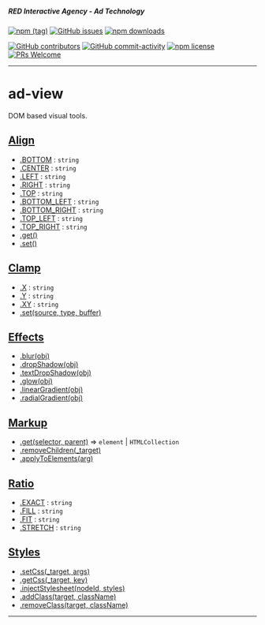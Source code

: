 ##### RED Interactive Agency - Ad Technology

[![npm (tag)](https://img.shields.io/npm/v/@ff0000-ad-tech%2Fad-view.svg?style=flat-square)](https://www.npmjs.com/package/@ff0000-ad-tech%2Fad-view)
[![GitHub issues](https://img.shields.io/github/issues/ff0000-ad-tech/ad-view.svg?style=flat-square)](https://github.com/ff0000-ad-tech/ad-view)
[![npm downloads](https://img.shields.io/npm/dm/@ff0000-ad-tech%2Fad-view.svg?style=flat-square)](https://www.npmjs.com/package/@ff0000-ad-tech%2Fad-view)

[![GitHub contributors](https://img.shields.io/github/contributors/ff0000-ad-tech/ad-view.svg?style=flat-square)](https://github.com/ff0000-ad-tech/ad-view/graphs/contributors/)
[![GitHub commit-activity](https://img.shields.io/github/commit-activity/y/ff0000-ad-tech/ad-view.svg?style=flat-square)](https://github.com/ff0000-ad-tech/ad-view/commits/master)
[![npm license](https://img.shields.io/npm/l/@ff0000-ad-tech%2Fad-view.svg?style=flat-square)](https://github.com/ff0000-ad-tech/ad-view/blob/master/LICENSE)
[![PRs Welcome](https://img.shields.io/badge/PRs-welcome-brightgreen.svg?style=flat-square)](http://makeapullrequest.com)

* * *

# ad-view

DOM based visual tools.

## <a name="Align" href="./docs/Align.md">Align</a>
* <a href="./docs/Align.md#Align.BOTTOM">.BOTTOM</a> : <code>string</code>
* <a href="./docs/Align.md#Align.CENTER">.CENTER</a> : <code>string</code>
* <a href="./docs/Align.md#Align.LEFT">.LEFT</a> : <code>string</code>
* <a href="./docs/Align.md#Align.RIGHT">.RIGHT</a> : <code>string</code>
* <a href="./docs/Align.md#Align.TOP">.TOP</a> : <code>string</code>
* <a href="./docs/Align.md#Align.BOTTOM_LEFT">.BOTTOM_LEFT</a> : <code>string</code>
* <a href="./docs/Align.md#Align.BOTTOM_RIGHT">.BOTTOM_RIGHT</a> : <code>string</code>
* <a href="./docs/Align.md#Align.TOP_LEFT">.TOP_LEFT</a> : <code>string</code>
* <a href="./docs/Align.md#Align.TOP_RIGHT">.TOP_RIGHT</a> : <code>string</code>
* <a href="./docs/Align.md#Align.get">.get()</a>
* <a href="./docs/Align.md#Align.set">.set()</a>
## <a name="Clamp" href="./docs/Clamp.md">Clamp</a>
* <a href="./docs/Clamp.md#Clamp.X">.X</a> : <code>string</code>
* <a href="./docs/Clamp.md#Clamp.Y">.Y</a> : <code>string</code>
* <a href="./docs/Clamp.md#Clamp.XY">.XY</a> : <code>string</code>
* <a href="./docs/Clamp.md#Clamp.set">.set(source, type, buffer)</a>
## <a name="Effects" href="./docs/Effects.md">Effects</a>
* <a href="./docs/Effects.md#Effects.blur">.blur(obj)</a>
* <a href="./docs/Effects.md#Effects.dropShadow">.dropShadow(obj)</a>
* <a href="./docs/Effects.md#Effects.textDropShadow">.textDropShadow(obj)</a>
* <a href="./docs/Effects.md#Effects.glow">.glow(obj)</a>
* <a href="./docs/Effects.md#Effects.linearGradient">.linearGradient(obj)</a>
* <a href="./docs/Effects.md#Effects.radialGradient">.radialGradient(obj)</a>
## <a name="Markup" href="./docs/Markup.md">Markup</a>
* <a href="./docs/Markup.md#Markup.get">.get(selector, parent)</a> ⇒ <code>element</code> \| <code>HTMLCollection</code>
* <a href="./docs/Markup.md#Markup.removeChildren">.removeChildren(_target)</a>
* <a href="./docs/Markup.md#Markup.applyToElements">.applyToElements(arg)</a>
## <a name="Ratio" href="./docs/Ratio.md">Ratio</a>
* <a href="./docs/Ratio.md#Ratio.EXACT">.EXACT</a> : <code>string</code>
* <a href="./docs/Ratio.md#Ratio.FILL">.FILL</a> : <code>string</code>
* <a href="./docs/Ratio.md#Ratio.FIT">.FIT</a> : <code>string</code>
* <a href="./docs/Ratio.md#Ratio.STRETCH">.STRETCH</a> : <code>string</code>
## <a name="Styles" href="./docs/Styles.md">Styles</a>
* <a href="./docs/Styles.md#Styles.setCss">.setCss(_target, args)</a>
* <a href="./docs/Styles.md#Styles.getCss">.getCss(_target, key)</a>
* <a href="./docs/Styles.md#Styles.injectStylesheet">.injectStylesheet(nodeId, styles)</a>
* <a href="./docs/Styles.md#Styles.addClass">.addClass(target, className)</a>
* <a href="./docs/Styles.md#Styles.removeClass">.removeClass(target, className)</a>


* * *